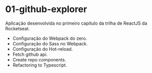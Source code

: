 # 01-github-explorer
Aplicação desenvolvida no primeiro capítulo da trilha de ReactJS da Rocketseat.

- Configuração do Webpack do zero.
- Configuração do Sass no Webpack.
- Configuração do Hot-reload.
- Fetch github api.
- Create repo components.
- Refactoring to Typescript.

